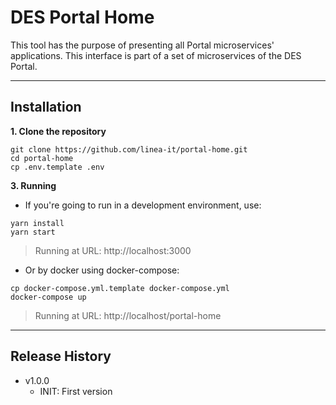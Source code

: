 # DES Portal Home

This tool has the purpose of presenting all Portal microservices' applications. This interface is part of a set of microservices of the DES Portal.

---

## Installation

**1. Clone the repository**

```shell
git clone https://github.com/linea-it/portal-home.git
cd portal-home
cp .env.template .env
```

**3. Running**

- If you're going to run in a development environment, use:
```shell
yarn install
yarn start
```
> Running at URL: http://localhost:3000

- Or by docker using docker-compose:

```shell
cp docker-compose.yml.template docker-compose.yml
docker-compose up
```
> Running at URL: http://localhost/portal-home

---

## Release History

* v1.0.0
   * INIT: First version

